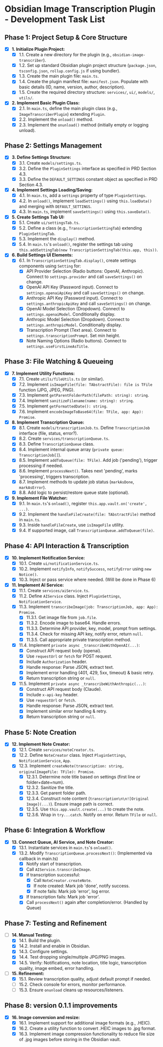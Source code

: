 # Obsidian Image Transcription Plugin - Development Task List

## Phase 1: Project Setup & Core Structure

- [x] **1. Initialize Plugin Project:**
    - [x] 1.1. Create a new directory for the plugin (e.g., `obsidian-image-transcriber`).
    - [x] 1.2. Set up standard Obsidian plugin project structure (`package.json`, `tsconfig.json`, `rollup.config.js` if using bundler).
    - [x] 1.3. Create the main plugin file: `main.ts`.
    - [x] 1.4. Create the plugin manifest file: `manifest.json`. Populate with basic details (ID, name, version, author, description).
    - [x] 1.5. Create the required directory structure: `services/`, `ui/`, `models/`, `utils/`.
- [x] **2. Implement Basic Plugin Class:**
    - [x] 2.1. In `main.ts`, define the main plugin class (e.g., `ImageTranscriberPlugin`) extending `Plugin`.
    - [x] 2.2. Implement the `onload()` method.
    - [x] 2.3. Implement the `onunload()` method (initially empty or logging unload).

## Phase 2: Settings Management

- [x] **3. Define Settings Structure:**
    - [x] 3.1. Create `models/settings.ts`.
    - [x] 3.2. Define the `PluginSettings` interface as specified in PRD Section 4.3.
    - [x] 3.3. Define the `DEFAULT_SETTINGS` constant object as specified in PRD Section 4.3.
- [x] **4. Implement Settings Loading/Saving:**
    - [x] 4.1. In `main.ts`, add a `settings` property of type `PluginSettings`.
    - [x] 4.2. In `onload()`, implement `loadSettings()` using `this.loadData()` and merging with `DEFAULT_SETTINGS`.
    - [x] 4.3. In `main.ts`, implement `saveSettings()` using `this.saveData()`.
- [x] **5. Create Settings Tab UI:**
    - [x] 5.1. Create `ui/settingsTab.ts`.
    - [x] 5.2. Define a class (e.g., `TranscriptionSettingTab`) extending `PluginSettingTab`.
    - [x] 5.3. Implement the `display()` method.
    - [x] 5.4. In `main.ts`'s `onload()`, register the settings tab using `this.addSettingTab(new TranscriptionSettingTab(this.app, this))`.
- [x] **6. Build Settings UI Elements:**
    - [x] 6.1. In `TranscriptionSettingTab.display()`, create settings components using `Setting` for:
        - [x] API Provider Selection (Radio buttons: OpenAI, Anthropic). Connect to `settings.provider` and call `saveSettings()` on change.
        - [x] OpenAI API Key (Password input). Connect to `settings.openaiApiKey` and call `saveSettings()` on change.
        - [x] Anthropic API Key (Password input). Connect to `settings.anthropicApiKey` and call `saveSettings()` on change.
        - [x] OpenAI Model Selection (Dropdown). Connect to `settings.openaiModel`. Conditionally display.
        - [x] Anthropic Model Selection (Dropdown). Connect to `settings.anthropicModel`. Conditionally display.
        - [x] Transcription Prompt (Text area). Connect to `settings.transcriptionPrompt`. Set min height.
        - [x] Note Naming Options (Radio buttons). Connect to `settings.useFirstLineAsTitle`.

## Phase 3: File Watching & Queueing

- [x] **7. Implement Utility Functions:**
    - [x] 7.1. Create `utils/fileUtils.ts` (or similar).
    - [x] 7.2. Implement `isImageFile(file: TAbstractFile): file is TFile` function (JPG, JPEG, PNG).
    - [x] 7.3. Implement `getParentFolderPath(filePath: string): string`.
    - [x] 7.4. Implement `sanitizeFilename(name: string): string`.
    - [x] 7.5. Implement `getFormattedDate(): string`.
    - [x] 7.6. Implement `encodeImageToBase64(file: TFile, app: App): Promise`.
- [x] **8. Implement Transcription Queue:**
    - [x] 8.1. Create `models/transcriptionJob.ts`. Define `TranscriptionJob` interface (file, status, error?).
    - [x] 8.2. Create `services/transcriptionQueue.ts`.
    - [x] 8.3. Define `TranscriptionQueue` class.
    - [x] 8.4. Implement internal queue array (`private queue: TranscriptionJob[]`).
    - [x] 8.5. Implement `addToQueue(file: TFile)`. Add job ('pending'), trigger processing if needed.
    - [x] 8.6. Implement `processNext()`. Takes next 'pending', marks 'processing', triggers transcription.
    - [x] 8.7. Implement methods to update job status (`markAsDone`, `markAsError`).
    - [x] 8.8. Add logic to persist/restore queue state (optional).
- [x] **9. Implement File Watcher:**
    - [x] 9.1. In `main.ts`'s `onload()`, register `this.app.vault.on('create', ...)`.
    - [x] 9.2. Implement the `handleFileCreate(file: TAbstractFile)` method in `main.ts`.
    - [x] 9.3. Inside `handleFileCreate`, use `isImageFile` utility.
    - [x] 9.4. If supported image, call `TranscriptionQueue.addToQueue(file)`.

## Phase 4: API Interaction & Transcription

- [x] **10. Implement Notification Service:**
    - [x] 10.1. Create `ui/notificationService.ts`.
    - [x] 10.2. Implement `notifyInfo`, `notifySuccess`, `notifyError` using `new Notice()`.
    - [x] 10.3. Inject or pass service where needed. (Will be done in Phase 6)
- [x] **11. Implement AI Service:**
    - [x] 11.1. Create `services/aiService.ts`.
    - [x] 11.2. Define `AIService` class. Inject `PluginSettings`, `NotificationService`.
    - [x] 11.3. Implement `transcribeImage(job: TranscriptionJob, app: App): Promise`.
        - [x] 11.3.1. Get image file from `job.file`.
        - [x] 11.3.2. Encode image to base64. Handle errors.
        - [x] 11.3.3. Determine API provider, key, model, prompt from settings.
        - [x] 11.3.4. Check for missing API key, notify error, return `null`.
        - [x] 11.3.5. Call appropriate private transcription method.
    - [x] 11.4. Implement `private async _transcribeWithOpenAI(...)`:
        - [x] Construct API request body (openai).
        - [x] Use `requestUrl` or `fetch` for POST request.
        - [x] Include `Authorization` header.
        - [x] Handle response: Parse JSON, extract text.
        - [x] Implement error handling (401, 429, 5xx, timeout) & basic retry.
        - [x] Return transcription string or `null`.
    - [x] 11.5. Implement `private async _transcribeWithAnthropic(...)`:
        - [x] Construct API request body (Claude).
        - [x] Include `x-api-key` header.
        - [x] Use `requestUrl` or `fetch`.
        - [x] Handle response: Parse JSON, extract text.
        - [x] Implement similar error handling & retry.
        - [x] Return transcription string or `null`.

## Phase 5: Note Creation

- [x] **12. Implement Note Creator:**
    - [x] 12.1. Create `services/noteCreator.ts`.
    - [x] 12.2. Define `NoteCreator` class. Inject `PluginSettings`, `NotificationService`, `App`.
    - [x] 12.3. Implement `createNote(transcription: string, originalImageFile: TFile): Promise`.
        - [x] 12.3.1. Determine note title based on settings (first line or folder+date+num).
        - [x] 12.3.2. Sanitize the title.
        - [x] 12.3.3. Get parent folder path.
        - [x] 12.3.4. Construct note content (`transcription\n\n![Original Image](...)`). Ensure image path is correct.
        - [x] 12.3.5. Use `this.app.vault.create(...)` to create the note.
        - [x] 12.3.6. Wrap in `try...catch`. Notify on error. Return `TFile` or `null`.

## Phase 6: Integration & Workflow

- [x] **13. Connect Queue, AI Service, and Note Creator:**
    - [x] 13.1. Instantiate services in `main.ts`'s `onload()`.
    - [x] 13.2. Modify `TranscriptionQueue.processNext()`: (Implemented via callback in main.ts)
        - [x] Notify start of transcription.
        - [x] Call `AIService.transcribeImage`.
        - [x] If transcription successful:
            - [x] Call `NoteCreator.createNote`.
            - [x] If note created: Mark job 'done', notify success.
            - [x] If note fails: Mark job 'error', log error.
        - [x] If transcription fails: Mark job 'error'.
        - [x] Call `processNext()` again after completion/error. (Handled by Queue)

## Phase 7: Testing and Refinement

- [ ] **14. Manual Testing:**
    - [x] 14.1. Build the plugin.
    - [x] 14.2. Install and enable in Obsidian.
    - [x] 14.3. Configure settings.
    - [x] 14.4. Test dropping single/multiple JPG/PNG images.
    - [x] 14.5. Verify: Notifications, note location, title logic, transcription quality, image embed, error handling.
- [ ] **15. Refinement:**
    - [x] 15.1. Review transcription quality, adjust default prompt if needed.
    - [ ] 15.2. Check console for errors, monitor performance.
    - [ ] 15.3. Ensure `onunload` cleans up resources/listeners.

## Phase 8: version 0.1.1 improvements

- [x] **16. Image conversion and resize:**
    - [x] 16.1. Implement support for additional image formats (e.g., .HEIC).
    - [x] 16.2. Create a utility function to convert .HEIC images to .jpg format.
    - [x] 16.3. Implement image compression functionality to reduce file size of .jpg images before storing in the Obsidian vault.
